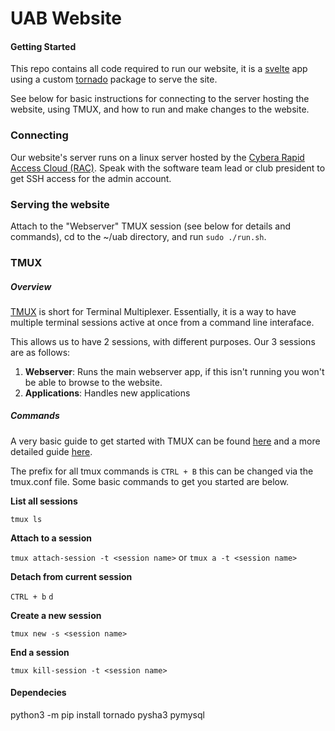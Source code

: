 # UAB Website

#### Getting Started

This repo contains all code required to run our website, it is a [svelte](https://svelte.dev/) app using a custom [tornado](https://www.tornadoweb.org/en/stable/) package to serve the site.

See below for basic instructions for connecting to the server hosting the website, using TMUX, and how to run and make changes to the website.

### Connecting

Our website's server runs on a linux server hosted by the [Cybera Rapid Access Cloud (RAC)](https://rac-portal.cybera.ca/users/sign_in). Speak with the software team lead or club president to get SSH access for the admin account.

### Serving the website

Attach to the "Webserver" TMUX session (see below for details and commands), cd to the ~/uab directory, and run `sudo ./run.sh`.

### TMUX

##### Overview

[TMUX](https://github.com/tmux/tmux/wiki) is short for Terminal Multiplexer. Essentially, it is a way to have multiple terminal sessions active at once from a command line interaface.

This allows us to have 2 sessions, with different purposes. Our 3 sessions are as follows:
  1. **Webserver**: Runs the main webserver app, if this isn't running you won't be able to browse to the website.
  2. **Applications**: Handles new applications

##### Commands

A very basic guide to get started with TMUX can be found [here](https://linuxize.com/post/getting-started-with-tmux/) and a more detailed guide [here](https://www.hamvocke.com/blog/a-quick-and-easy-guide-to-tmux/).

The prefix for all tmux commands is `CTRL + B` this can be changed via the tmux.conf file. Some basic commands to get you started are below.

**List all sessions**

`tmux ls`

**Attach to a session**

`tmux attach-session -t <session name>` or `tmux a -t <session name>`

**Detach from current session**

`CTRL + b` `d`

**Create a new session**

`tmux new -s <session name>`

**End a session**

`tmux kill-session -t <session name>`


#### Dependecies
python3 -m pip install tornado pysha3 pymysql